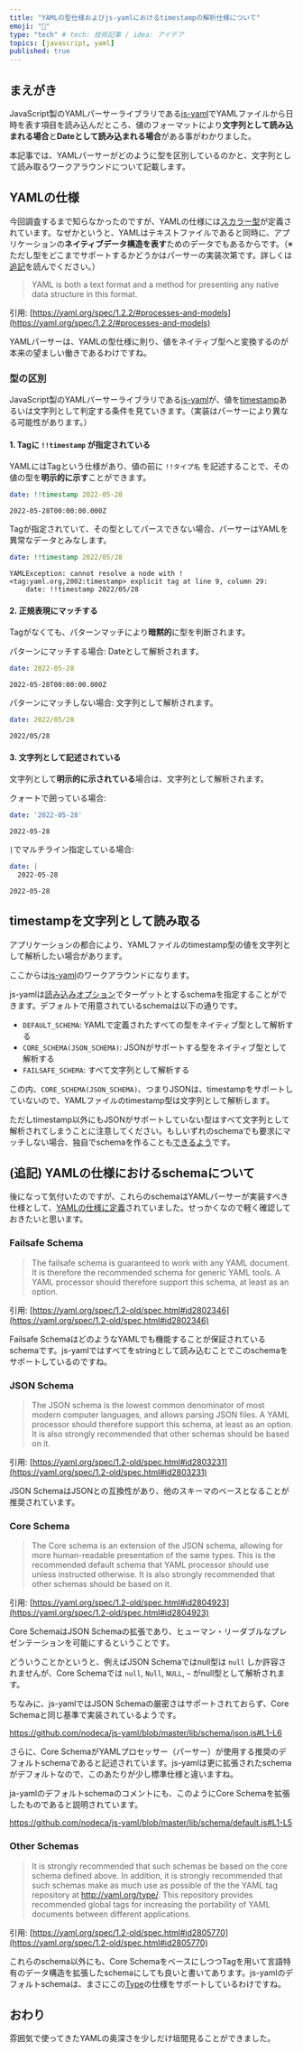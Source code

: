```yaml
---
title: "YAMLの型仕様およびjs-yamlにおけるtimestampの解析仕様について"
emoji: "🐥"
type: "tech" # tech: 技術記事 / idea: アイデア
topics: [javascript, yaml]
published: true
---
```


## まえがき

JavaScript製のYAMLパーサーライブラリである[js-yaml](https://github.com/nodeca/js-yaml)でYAMLファイルから日時を表す項目を読み込んだところ、値のフォーマットにより**文字列として読み込まれる場合**と**Dateとして読み込まれる場合**がある事がわかりました。

本記事では、YAMLパーサーがどのように型を区別しているのかと、文字列として読み取るワークアラウンドについて記載します。

## YAMLの仕様

今回調査するまで知らなかったのですが、YAMLの仕様には[スカラー型](https://yaml.org/type/)が定義されています。なぜかというと、YAMLはテキストファイルであると同時に、アプリケーションの**ネイティブデータ構造を表す**ためのデータでもあるからです。（※ただし型をどこまでサポートするかどうかはパーサーの実装次第です。詳しくは[追記](https://zenn.dev/bisque/articles/yaml-type-spec#(%E8%BF%BD%E8%A8%98)-yaml%E3%81%AE%E4%BB%95%E6%A7%98%E3%81%AB%E3%81%8A%E3%81%91%E3%82%8Bschema%E3%81%AB%E3%81%A4%E3%81%84%E3%81%A6)を読んでください。）

> YAML is both a text format and a method for presenting any native data structure in this format.

引用: [https://yaml.org/spec/1.2.2/#processes-and-models](https://yaml.org/spec/1.2.2/#processes-and-models)

YAMLパーサーは、YAMLの型仕様に則り、値をネイティブ型へと変換するのが本来の望ましい働きであるわけですね。

### 型の区別

JavaScript製のYAMLパーサーライブラリである[js-yaml](https://github.com/nodeca/js-yaml)が、値を[timestamp](https://yaml.org/type/timestamp.html)あるいは文字列として判定する条件を見ていきます。（実装はパーサーにより異なる可能性があります。）

#### 1. Tagに `!!timestamp` が指定されている

YAMLにはTagという仕様があり、値の前に `!!タイプ名` を記述することで、その値の型を**明示的に示す**ことができます。

```yaml
date: !!timestamp 2022-05-28
```

```
2022-05-28T00:00:00.000Z
```

Tagが指定されていて、その型としてパースできない場合、パーサーはYAMLを異常なデータとみなします。

```yaml
date: !!timestamp 2022/05/28
```

```
YAMLException: cannot resolve a node with !<tag:yaml.org,2002:timestamp> explicit tag at line 9, column 29:
    date: !!timestamp 2022/05/28
```

#### 2. 正規表現にマッチする

Tagがなくても、パターンマッチにより**暗黙的**に型を判断されます。

パターンにマッチする場合: Dateとして解析されます。

```yaml
date: 2022-05-28
```

```
2022-05-28T00:00:00.000Z
```

パターンにマッチしない場合: 文字列として解析されます。

```yaml
date: 2022/05/28
```

```
2022/05/28
```

#### 3. 文字列として記述されている

文字列として**明示的に示されている**場合は、文字列として解析されます。

クォートで囲っている場合:

```yaml
date: '2022-05-28'
```

```
2022-05-28
```

`|`でマルチライン指定している場合:

```yaml
date: | 
  2022-05-28
```

```
2022-05-28
```

## timestampを文字列として読み取る

アプリケーションの都合により、YAMLファイルのtimestamp型の値を文字列として解析したい場合があります。

ここからは[js-yaml](https://github.com/nodeca/js-yaml)のワークアラウンドになります。

js-yamlは[読み込みオプション](https://github.com/nodeca/js-yaml#load-string---options-)でターゲットとするschemaを指定することができます。デフォルトで用意されているschemaは以下の通りです。

- `DEFAULT_SCHEMA`: YAMLで定義されたすべての型をネイティブ型として解析する
- `CORE_SCHEMA(JSON_SCHEMA)`: JSONがサポートする型をネイティブ型として解析する
- `FAILSAFE_SCHEMA`: すべて文字列として解析する

この内、`CORE_SCHEMA(JSON_SCHEMA)`、つまりJSONは、timestampをサポートしていないので、YAMLファイルのtimestamp型は文字列として解析します。

ただしtimestamp以外にもJSONがサポートしていない型はすべて文字列として解析されてしまうことに注意してください。もしいずれのschemaでも要求にマッチしない場合、独自でschemaを作ることも[できるよう](https://github.com/nodeca/js-yaml/issues/161#issuecomment-72711349)です。

## (追記) YAMLの仕様におけるschemaについて

後になって気付いたのですが、これらのschemaはYAMLパーサーが実装すべき仕様として、[YAMLの仕様に定義](https://yaml.org/spec/1.2-old/spec.html#Schema)されていました。せっかくなので軽く確認しておきたいと思います。

### Failsafe Schema

> The failsafe schema is guaranteed to work with any YAML document. It is therefore the recommended schema for generic YAML tools. A YAML processor should therefore support this schema, at least as an option.

引用: [https://yaml.org/spec/1.2-old/spec.html#id2802346](https://yaml.org/spec/1.2-old/spec.html#id2802346)

Failsafe SchemaはどのようなYAMLでも機能することが保証されているschemaです。js-yamlではすべてをstringとして読み込むことでこのschemaをサポートしているのですね。

### JSON Schema

> The JSON schema is the lowest common denominator of most modern computer languages, and allows parsing JSON files. A YAML processor should therefore support this schema, at least as an option. It is also strongly recommended that other schemas should be based on it.

引用: [https://yaml.org/spec/1.2-old/spec.html#id2803231](https://yaml.org/spec/1.2-old/spec.html#id2803231)

JSON SchemaはJSONとの互換性があり、他のスキーマのベースとなることが推奨されています。

### Core Schema

> The Core schema is an extension of the JSON schema, allowing for more human-readable presentation of the same types. This is the recommended default schema that YAML processor should use unless instructed otherwise. It is also strongly recommended that other schemas should be based on it.

引用: [https://yaml.org/spec/1.2-old/spec.html#id2804923](https://yaml.org/spec/1.2-old/spec.html#id2804923)

Core SchemaはJSON Schemaの拡張であり、ヒューマン・リーダブルなプレゼンテーションを可能にするということです。

どういうことかというと、例えばJSON Schemaではnull型は `null` しか許容されませんが、Core Schemaでは `null`, `Null`, `NULL`, `~` がnull型として解析されます。

ちなみに、js-yamlではJSON Schemaの厳密さはサポートされておらず、Core Schemaと同じ基準で実装されているようです。

https://github.com/nodeca/js-yaml/blob/master/lib/schema/json.js#L1-L6

さらに、Core SchemaがYAMLプロセッサー（パーサー）が使用する推奨のデフォルトschemaであると記述されています。js-yamlは更に拡張されたschemaがデフォルトなので、このあたりが少し標準仕様と違いますね。

ja-yamlのデフォルトschemaのコメントにも、このようにCore Schemaを拡張したものであると説明されています。

https://github.com/nodeca/js-yaml/blob/master/lib/schema/default.js#L1-L5

### Other Schemas

> It is strongly recommended that such schemas be based on the core schema defined above. In addition, it is strongly recommended that such schemas make as much use as possible of the the YAML tag repository at http://yaml.org/type/. This repository provides recommended global tags for increasing the portability of YAML documents between different applications.

引用: [https://yaml.org/spec/1.2-old/spec.html#id2805770](https://yaml.org/spec/1.2-old/spec.html#id2805770)

これらのschema以外にも、Core SchemaをベースにしつつTagを用いて言語特有のデータ構造を拡張したschemaにしても良いと書いてあります。js-yamlのデフォルトschemaは、まさにこの[Type](http://yaml.org/type/)の仕様をサポートしているわけですね。

## おわり

雰囲気で使ってきたYAMLの奥深さを少しだけ垣間見ることができました。